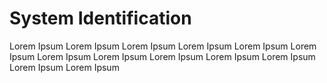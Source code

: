 # System Identification

Lorem Ipsum Lorem Ipsum Lorem Ipsum Lorem Ipsum Lorem Ipsum Lorem Ipsum Lorem Ipsum Lorem Ipsum Lorem Ipsum Lorem Ipsum Lorem Ipsum Lorem Ipsum Lorem Ipsum 
